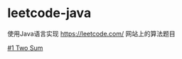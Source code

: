 # leetcode-java
使用Java语言实现 https://leetcode.com/ 网站上的算法题目  

[#1 Two Sum](./src/main/java/com/java/leetcode/easy/TwoSum.java)

